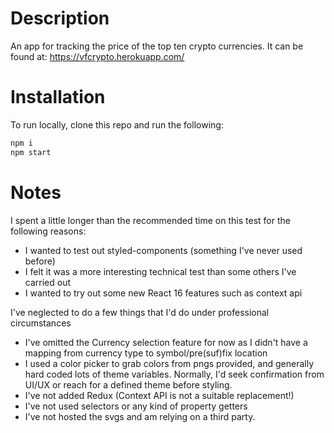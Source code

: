 # Description

An app for tracking the price of the top ten crypto currencies. It can be found at: https://vfcrypto.herokuapp.com/

# Installation

To run locally, clone this repo and run the following: 

```sh
npm i
npm start
```

# Notes

I spent a little longer than the recommended time on this test for the following reasons: 

  * I wanted to test out styled-components (something I've never used before)
  * I felt it was a more interesting technical test than some others I've carried out
  * I wanted to try out some new React 16 features such as context api
  
I've neglected to do a few things that I'd do under professional circumstances

* I've omitted the Currency selection feature for now as I didn't have a mapping from currency type to symbol/pre(suf)fix location
* I used a color picker to grab colors from pngs provided, and generally hard coded lots of theme variables. Normally, I'd seek confirmation from UI/UX or reach for a defined theme before styling. 
* I've not added Redux (Context API is not a suitable replacement!)
* I've not used selectors or any kind of property getters
* I've not hosted the svgs and am relying on a third party.
